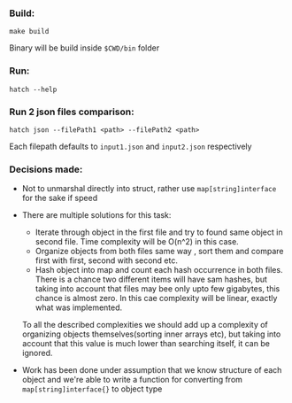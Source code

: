### Build:

`make build`

Binary will be build inside `$CWD/bin` folder
### Run: 

``hatch --help``

### Run 2 json files comparison:

``hatch json --filePath1 <path> --filePath2 <path>``

Each filepath defaults to `input1.json` and `input2.json` respectively


### Decisions made:
* Not to unmarshal directly into struct, 
   rather use `map[string]interface` for the sake if speed
* There are multiple solutions for this task:
   * Iterate through object in the first file and try to found 
       same object in second file. Time complexity will be 
       O(n^2)
       in this case.
   * Organize objects from both files same way , sort them and compare
       first with first, second with second etc. 
   * Hash object into map and count each hash occurrence in both files.
       There is a chance two different items will have sam hashes, but taking into
       account that files may bee only upto few gigabytes, this chance is almost zero.
       In this cae complexity will be linear, exactly what was implemented.
   
   To all the described complexities we should add up a complexity of organizing objects
   themselves(sorting inner arrays etc), but taking into account that this value is much lower than searching itself,
   it can be ignored.
* Work has been done under assumption that we know structure of each object and we're
   able to write a function for converting from `map[string]interface{}` to object type
